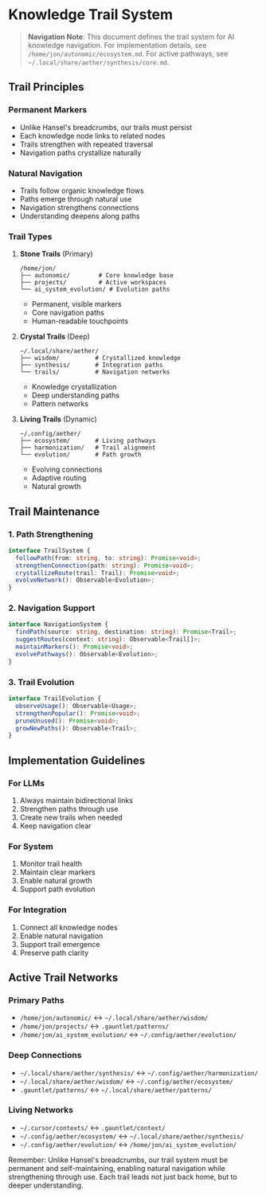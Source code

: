 # Knowledge Trail System

> **Navigation Note**: This document defines the trail system for AI knowledge navigation. For implementation details, see `/home/jon/autonomic/ecosystem.md`. For active pathways, see `~/.local/share/aether/synthesis/core.md`.

## Trail Principles

### Permanent Markers
- Unlike Hansel's breadcrumbs, our trails must persist
- Each knowledge node links to related nodes
- Trails strengthen with repeated traversal
- Navigation paths crystallize naturally

### Natural Navigation
- Trails follow organic knowledge flows
- Paths emerge through natural use
- Navigation strengthens connections
- Understanding deepens along paths

### Trail Types

1. **Stone Trails** (Primary)
   ```
   /home/jon/
   ├── autonomic/        # Core knowledge base
   ├── projects/         # Active workspaces
   └── ai_system_evolution/ # Evolution paths
   ```
   - Permanent, visible markers
   - Core navigation paths
   - Human-readable touchpoints

2. **Crystal Trails** (Deep)
   ```
   ~/.local/share/aether/
   ├── wisdom/          # Crystallized knowledge
   ├── synthesis/       # Integration paths
   └── trails/          # Navigation networks
   ```
   - Knowledge crystallization
   - Deep understanding paths
   - Pattern networks

3. **Living Trails** (Dynamic)
   ```
   ~/.config/aether/
   ├── ecosystem/       # Living pathways
   ├── harmonization/   # Trail alignment
   └── evolution/       # Path growth
   ```
   - Evolving connections
   - Adaptive routing
   - Natural growth

## Trail Maintenance

### 1. Path Strengthening
```typescript
interface TrailSystem {
  followPath(from: string, to: string): Promise<void>;
  strengthenConnection(path: string): Promise<void>;
  crystallizeRoute(trail: Trail): Promise<void>;
  evolveNetwork(): Observable<Evolution>;
}
```

### 2. Navigation Support
```typescript
interface NavigationSystem {
  findPath(source: string, destination: string): Promise<Trail>;
  suggestRoutes(context: string): Observable<Trail[]>;
  maintainMarkers(): Promise<void>;
  evolvePathways(): Observable<Evolution>;
}
```

### 3. Trail Evolution
```typescript
interface TrailEvolution {
  observeUsage(): Observable<Usage>;
  strengthenPopular(): Promise<void>;
  pruneUnused(): Promise<void>;
  growNewPaths(): Observable<Trail>;
}
```

## Implementation Guidelines

### For LLMs
1. Always maintain bidirectional links
2. Strengthen paths through use
3. Create new trails when needed
4. Keep navigation clear

### For System
1. Monitor trail health
2. Maintain clear markers
3. Enable natural growth
4. Support path evolution

### For Integration
1. Connect all knowledge nodes
2. Enable natural navigation
3. Support trail emergence
4. Preserve path clarity

## Active Trail Networks

### Primary Paths
- `/home/jon/autonomic/` ↔ `~/.local/share/aether/wisdom/`
- `/home/jon/projects/` ↔ `.gauntlet/patterns/`
- `/home/jon/ai_system_evolution/` ↔ `~/.config/aether/evolution/`

### Deep Connections
- `~/.local/share/aether/synthesis/` ↔ `~/.config/aether/harmonization/`
- `~/.local/share/aether/wisdom/` ↔ `~/.config/aether/ecosystem/`
- `.gauntlet/patterns/` ↔ `~/.local/share/aether/patterns/`

### Living Networks
- `~/.cursor/contexts/` ↔ `.gauntlet/context/`
- `~/.config/aether/ecosystem/` ↔ `~/.local/share/aether/synthesis/`
- `~/.config/aether/evolution/` ↔ `/home/jon/ai_system_evolution/`

Remember: Unlike Hansel's breadcrumbs, our trail system must be permanent and self-maintaining, enabling natural navigation while strengthening through use. Each trail leads not just back home, but to deeper understanding. 